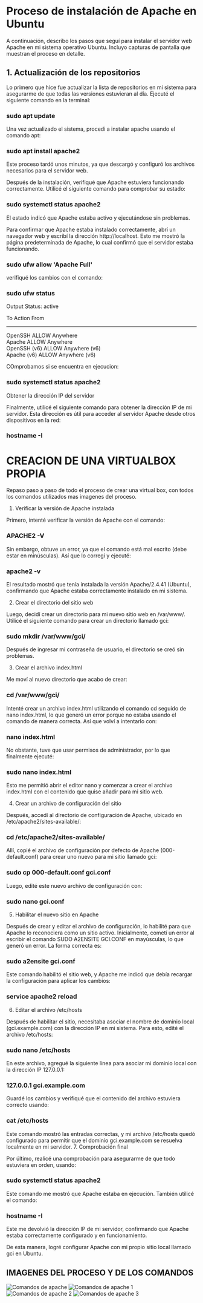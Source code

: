 # Proceso de instalación de Apache en Ubuntu

A continuación, describo los pasos que seguí para instalar el servidor web Apache en mi sistema operativo Ubuntu. Incluyo capturas de pantalla que muestran el proceso en detalle.

## 1. Actualización de los repositorios

Lo primero que hice fue actualizar la lista de repositorios en mi sistema para asegurarme de que todas las versiones estuvieran al día. Ejecuté el siguiente comando en la terminal:


### sudo apt update

Una vez actualizado el sistema, procedi a instalar apache usando el comando apt:

### sudo apt install apache2

Este proceso tardó unos minutos, ya que descargó y configuró los archivos necesarios para el servidor web.

Después de la instalación, verifiqué que Apache estuviera funcionando correctamente. Utilicé el siguiente comando para comprobar su estado:

### sudo systemctl status apache2

El estado indicó que Apache estaba activo y ejecutándose sin problemas.


Para confirmar que Apache estaba instalado correctamente, abrí un navegador web y escribí la dirección http://localhost. Esto me mostró la página predeterminada de Apache, lo cual confirmó que el servidor estaba funcionando.

### sudo ufw allow 'Apache Full'

verifiqué los cambios con el comando:

### sudo ufw status

Output
Status: active

To                         Action      From
--                         ------      ----
OpenSSH                    ALLOW       Anywhere                  
Apache                     ALLOW       Anywhere                
OpenSSH (v6)               ALLOW       Anywhere (v6)             
Apache (v6)                ALLOW       Anywhere (v6)


COmprobamos si se encuentra en ejecucion: 

### sudo systemctl status apache2

Obtener la dirección IP del servidor

Finalmente, utilicé el siguiente comando para obtener la dirección IP de mi servidor. Esta dirección es útil para acceder al servidor Apache desde otros dispositivos en la red:

### hostname -I


# CREACION DE UNA VIRTUALBOX PROPIA

Repaso paso a paso de todo el proceso de crear una virtual box, con todos los comandos utilizados mas imagenes del proceso.

1. Verificar la versión de Apache instalada

Primero, intenté verificar la versión de Apache con el comando:

### APACHE2 -V

Sin embargo, obtuve un error, ya que el comando está mal escrito (debe estar en minúsculas). Así que lo corregí y ejecuté:

### apache2 -v

El resultado mostró que tenía instalada la versión Apache/2.4.41 (Ubuntu), confirmando que Apache estaba correctamente instalado en mi sistema.

2. Crear el directorio del sitio web

Luego, decidí crear un directorio para mi nuevo sitio web en /var/www/. Utilicé el siguiente comando para crear un directorio llamado gci:

### sudo mkdir /var/www/gci/

Después de ingresar mi contraseña de usuario, el directorio se creó sin problemas.

3. Crear el archivo index.html

Me moví al nuevo directorio que acabo de crear:

### cd /var/www/gci/

Intenté crear un archivo index.html utilizando el comando cd seguido de nano index.html, lo que generó un error porque no estaba usando el comando de manera correcta. Así que volví a intentarlo con:

### nano index.html

No obstante, tuve que usar permisos de administrador, por lo que finalmente ejecuté:

### sudo nano index.html

Esto me permitió abrir el editor nano y comenzar a crear el archivo index.html con el contenido que quise añadir para mi sitio web.

4. Crear un archivo de configuración del sitio

Después, accedí al directorio de configuración de Apache, ubicado en /etc/apache2/sites-available/:

### cd /etc/apache2/sites-available/

Allí, copié el archivo de configuración por defecto de Apache (000-default.conf) para crear uno nuevo para mi sitio llamado gci:

### sudo cp 000-default.conf gci.conf

Luego, edité este nuevo archivo de configuración con:

### sudo nano gci.conf

5. Habilitar el nuevo sitio en Apache

Después de crear y editar el archivo de configuración, lo habilité para que Apache lo reconociera como un sitio activo. Inicialmente, cometí un error al escribir el comando SUDO A2ENSITE GCI.CONF en mayúsculas, lo que generó un error. La forma correcta es:

### sudo a2ensite gci.conf

Este comando habilitó el sitio web, y Apache me indicó que debía recargar la configuración para aplicar los cambios:

### service apache2 reload

6. Editar el archivo /etc/hosts

Después de habilitar el sitio, necesitaba asociar el nombre de dominio local (gci.example.com) con la dirección IP en mi sistema. Para esto, edité el archivo /etc/hosts:

### sudo nano /etc/hosts

En este archivo, agregué la siguiente línea para asociar mi dominio local con la dirección IP 127.0.0.1:

### 127.0.0.1	gci.example.com

Guardé los cambios y verifiqué que el contenido del archivo estuviera correcto usando:

### cat /etc/hosts

Este comando mostró las entradas correctas, y mi archivo /etc/hosts quedó configurado para permitir que el dominio gci.example.com se resuelva localmente en mi servidor.
7. Comprobación final

Por último, realicé una comprobación para asegurarme de que todo estuviera en orden, usando:

### sudo systemctl status apache2

Este comando me mostró que Apache estaba en ejecución. También utilicé el comando:

### hostname -I

Este me devolvió la dirección IP de mi servidor, confirmando que Apache estaba correctamente configurado y en funcionamiento.

De esta manera, logré configurar Apache con mi propio sitio local llamado gci en Ubuntu.

## IMAGENES DEL PROCESO Y DE LOS COMANDOS

![Comandos de apache ](./media/ApacheINstalado.png)
![Comandos de apache 1](./media/Image1.png)
![Comandos de apache 2](./media/Image2.png)
![Comandos de apache 3](./media/Image3.png)